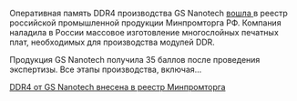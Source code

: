 <!--2025-04-16 15:27:51-->
<div class="yb">
  <div class="rss habr"><p>Оперативная память DDR4 производства GS Nanotech <a href="https://gsnanotech.ru/news/ddr4-ot-gs-nanotech-vnesena-v-reestr-minpromtorga/" rel="noopener noreferrer nofollow">вошла </a>в реестр российской промышленной продукции Минпромторга РФ. Компания наладила в России массовое изготовление многослойных печатных плат, необходимых для производства модулей DDR.</p><p>Продукция GS Nanotech получила 35 баллов после проведения экспертизы. Все этапы производства, включая... <p class="titl"><a href="https://habr.com/ru/news/901476/?utm_source=habrahabr&utm_medium=rss&utm_campaign=901476">DDR4 от GS Nanotech внесена в реестр Минпромторга</a></p></div>
</div>
